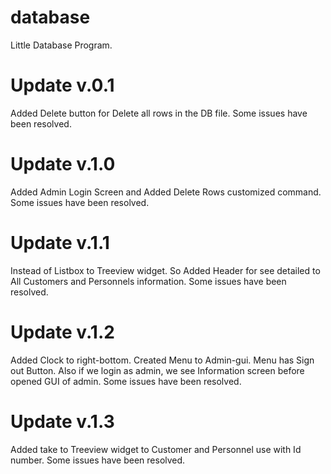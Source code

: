 # database
Little Database Program.

# Update v.0.1
Added Delete button for Delete all rows in the DB file.
Some issues have been resolved.

# Update v.1.0
Added Admin Login Screen and Added Delete Rows customized command.
Some issues have been resolved.

# Update v.1.1
Instead of Listbox to Treeview widget. So Added Header for see detailed to All Customers and Personnels information.
Some issues have been resolved. 

# Update v.1.2
Added Clock to right-bottom. 
Created Menu to Admin-gui. Menu has Sign out Button. Also if we login as admin, we see Information screen before opened GUI of admin.
Some issues have been resolved.

# Update v.1.3
Added take to Treeview widget to Customer and Personnel use with Id number.
Some issues have been resolved.
